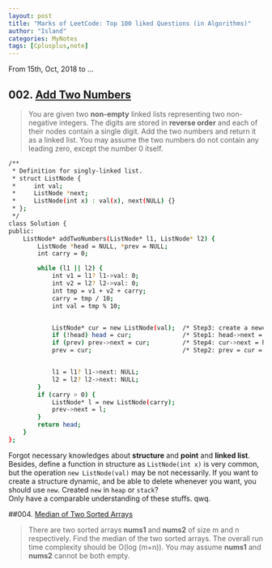 ```yaml
---
layout: post
title: "Marks of LeetCode: Top 100 liked Questions (in Algorithms)"
author: "Island"
categories: MyNotes
tags: [Cplusplus,note]
---
```


From 15th, Oct, 2018 to ...

## 002. [Add Two Numbers](https://leetcode.com/problems/add-two-numbers/description/)

>You are given two **non-empty** linked lists representing two non-negative integers. The digits are stored in **reverse order** and each of their nodes contain a single digit. Add the two numbers and return it as a linked list.
>You may assume the two numbers do not contain any leading zero, except the number 0 itself.

```bash
/**
 * Definition for singly-linked list.
 * struct ListNode {
 *     int val;
 *     ListNode *next;
 *     ListNode(int x) : val(x), next(NULL) {}
 * };
 */
class Solution {
public:
    ListNode* addTwoNumbers(ListNode* l1, ListNode* l2) {  
        ListNode *head = NULL, *prev = NULL;
        int carry = 0;

        while (l1 || l2) {
            int v1 = l1? l1->val: 0;
            int v2 = l2? l2->val: 0;
            int tmp = v1 + v2 + carry;
            carry = tmp / 10;
            int val = tmp % 10;


            ListNode* cur = new ListNode(val);  /* Step3: create a newcur */
            if (!head) head = cur;              /* Step1: head->next = NULL */
            if (prev) prev->next = cur;         /* Step4: cur->next = head->cur = newcur */
            prev = cur;                         /* Step2: prev = cur = head */


            l1 = l1? l1->next: NULL;
            l2 = l2? l2->next: NULL;
        }
        if (carry > 0) {
            ListNode* l = new ListNode(carry);
            prev->next = l;
        }
        return head;
    }
};
```
Forgot necessary knowledges about **structure** and **point** and **linked list**. Besides, define a function in structure as `ListNode(int x)` is very common, but the operation `new ListNode(val)` may be not necessarily. If you want to create a structure dynamic,  and be able to delete whenever you want, you should use `new`. 
Created `new` in `heap` or `stack`?  
Only have a comparable understanding of these stuffs. qwq.


##004. [Median of Two Sorted Arrays](https://leetcode.com/problems/median-of-two-sorted-arrays/description/)

>There are two sorted arrays **nums1** and **nums2** of size m and n respectively.
>Find the median of the two sorted arrays. The overall run time complexity should be O(log (m+n)).
>You may assume **nums1** and **nums2** cannot be both empty.


